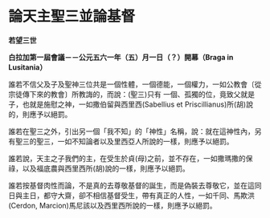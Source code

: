 # 論天主聖三並論基督


**若望三世**

**白拉加第一屆會議－－公元五六一年（五）月一日（？）開幕（Braga in Lusitania）**





誰若不信父及子及聖神三位共是一個性體，一個德能，一個權力，一如公教會〔從宗徒傳下來的教會〕所教誨的，而說：(聖三)只有
一個、孤獨的位，竟致父就是子，也就是施慰之神，一如撒伯留與西里西(Sabellius et 
Priscillianus)所(胡)說的，則應予以絕罰。

誰若在聖三之外，引出另一個「我不知」的「神性」名稱，說：就在這神性內，另有聖三的聖三，一如不知論者以及里西亞人所說的一樣，則應予以絕罰。

誰若說，天主之子我們的主，在受生於貞(母)之前，並不存在，一如撒瑪撒的保祿，以及福底農與西里西所(胡)說的一樣，則應予以絕罰。

誰若按基督肉性而論，不是真的去尊敬基督的誕生，而是偽裝去尊敬它，並在這同日與主日，都守大齋，卻不相信基督受生，帶有真正的人性，一如千同、馬欺洪(Cerdon, Marcion)馬尼該以及西里西所說的一樣，則應予以絕罰。

